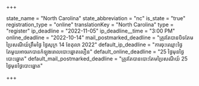 +++

state_name = "North Carolina"
state_abbreviation = "nc"
is_state = "true"
registration_type = "online"
translationKey = "North Carolina"
type = "register"
ip_deadline = "2022-11-05"
ip_deadline__time = "3:00 PM"
online_deadline = "2022-10-14"
mail_postmarked_deadline = "ត្រូវតែបានបិទតែមប្រៃសណីយ៍ត្រឹមថ្ងៃ​ ថ្ងៃសុក្រ 14 ខែតុលា 2022"
default_ip_deadline = "ការចុះឈ្មោះថ្ងៃតែមួយអាចរកបានកំឡុងពេលបោះឆ្នោតលឿន"
default_online_deadline = "25 ថ្ងៃមុនថ្ងៃបោះឆ្នោត"
default_mail_postmarked_deadline = "ត្រូវតែបានបោះតែមប្រៃសណីយ៍ 25 ថ្ងៃមុនថ្ងៃបោះឆ្នោត"

+++